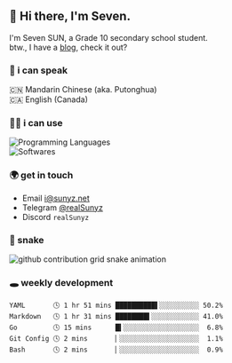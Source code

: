 ## 👋 Hi there, I'm Seven.

I'm Seven SUN, a Grade 10 secondary school student.  
btw., I have a [blog](https://sunyz.net), check it out?

### 💬 i can speak

🇨🇳 Mandarin Chinese (aka. Putonghua)  
🇨🇦 English (Canada)

### 👩‍💻 i can use

![Programming Languages](https://skillicons.dev/icons?i=cpp,html,python,bash,md,latex)  
![Softwares](https://skillicons.dev/icons?i=ai,pr,ps,xd,figma,vscode)

### 🌍 get in touch

* Email i@sunyz.net
* Telegram [@realSunyz](https://t.me/realSunyz)
* Discord `realSunyz`

### 🐍 snake
<picture>
  <source media="(prefers-color-scheme: dark)" srcset="https://raw.githubusercontent.com/realSunyz/realSunyz/main/snake/snake-dark.svg" />
  <source media="(prefers-color-scheme: light)" srcset="https://raw.githubusercontent.com/realSunyz/realSunyz/main/snake/snake.svg" />
  <img alt="github contribution grid snake animation" src="github-snake.svg" />
</picture>

### 🕳️ weekly development
<!-- waka-box start -->
```text
YAML       🕓 1 hr 51 mins ██████████▌░░░░░░░░░░ 50.2%
Markdown   🕓 1 hr 31 mins ████████▌░░░░░░░░░░░░ 41.0%
Go         🕓 15 mins      █▍░░░░░░░░░░░░░░░░░░░  6.8%
Git Config 🕓 2 mins       ▏░░░░░░░░░░░░░░░░░░░░  1.1%
Bash       🕓 2 mins       ▏░░░░░░░░░░░░░░░░░░░░  0.9%
```
<!-- Powered by https://github.com/realSunyz/waka-box-go . -->
<!-- waka-box end -->
